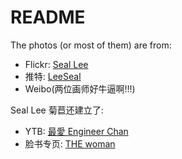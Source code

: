 # README

The photos (or most of them) are from: 

* Flickr: [Seal Lee](https://www.flickr.com/photos/127022541@N02/)
* 推特: [LeeSeal](https://twitter.com/LeeSeal)
* Weibo(两位画师好牛逼啊!!!)

Seal Lee 菊苣还建立了: 

* YTB: [最愛 Engineer Chan](https://www.youtube.com/chenyifaer)
* 脸书专页: [THE woman](https://www.facebook.com/chenyifaer/)